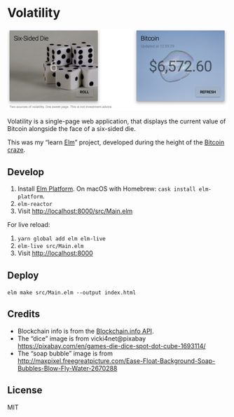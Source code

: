 # Volatility

![](./docs/screenshot.png)

Volatility is a single-page web application, that displays the current value of
Bitcoin alongside the face of a six-sided die.

This was my “learn [Elm](http://elm-lang.org)” project, developed during the
height of the [Bitcoin craze](https://en.wikipedia.org/wiki/Bitcoin#2017–2018).

## Develop

1. Install [Elm Platform](https://guide.elm-lang.org/install.html). On macOS with Homebrew: `cask install elm-platform`.
2. `elm-reactor`
3. Visit <http://localhost:8000/src/Main.elm>

For live reload:

1. `yarn global add elm elm-live`
2. `elm-live src/Main.elm`
3. Visit <http://localhost:8000>

## Deploy

`elm make src/Main.elm --output index.html`

## Credits

* Blockchain info is from the [Blockchain.info API](https://blockchain.info/api).
* The “dice” image is from vicki4net@pixabay <https://pixabay.com/en/games-die-dice-spot-dot-cube-1693114/>
* The “soap bubble” image is from <http://maxpixel.freegreatpicture.com/Ease-Float-Background-Soap-Bubbles-Blow-Fly-Water-2670288>

## License

MIT
